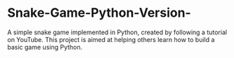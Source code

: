 # Snake-Game-Python-Version-
A simple snake game implemented in Python, created by following a tutorial on YouTube. This project is aimed at helping others learn how to build a basic game using Python. 
